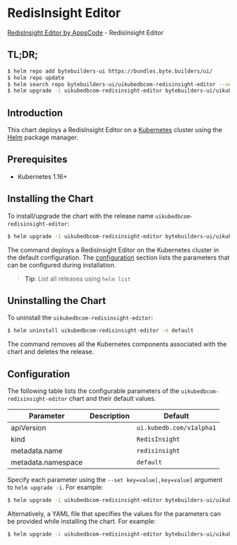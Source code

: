 # RedisInsight Editor

[RedisInsight Editor by AppsCode](https://byte.builders) - RedisInsight Editor

## TL;DR;

```bash
$ helm repo add bytebuilders-ui https://bundles.byte.builders/ui/
$ helm repo update
$ helm search repo bytebuilders-ui/uikubedbcom-redisinsight-editor --version=v0.4.4
$ helm upgrade -i uikubedbcom-redisinsight-editor bytebuilders-ui/uikubedbcom-redisinsight-editor -n default --create-namespace --version=v0.4.4
```

## Introduction

This chart deploys a RedisInsight Editor on a [Kubernetes](http://kubernetes.io) cluster using the [Helm](https://helm.sh) package manager.

## Prerequisites

- Kubernetes 1.16+

## Installing the Chart

To install/upgrade the chart with the release name `uikubedbcom-redisinsight-editor`:

```bash
$ helm upgrade -i uikubedbcom-redisinsight-editor bytebuilders-ui/uikubedbcom-redisinsight-editor -n default --create-namespace --version=v0.4.4
```

The command deploys a RedisInsight Editor on the Kubernetes cluster in the default configuration. The [configuration](#configuration) section lists the parameters that can be configured during installation.

> **Tip**: List all releases using `helm list`

## Uninstalling the Chart

To uninstall the `uikubedbcom-redisinsight-editor`:

```bash
$ helm uninstall uikubedbcom-redisinsight-editor -n default
```

The command removes all the Kubernetes components associated with the chart and deletes the release.

## Configuration

The following table lists the configurable parameters of the `uikubedbcom-redisinsight-editor` chart and their default values.

|     Parameter      | Description |               Default               |
|--------------------|-------------|-------------------------------------|
| apiVersion         |             | <code>ui.kubedb.com/v1alpha1</code> |
| kind               |             | <code>RedisInsight</code>           |
| metadata.name      |             | <code>redisinsight</code>           |
| metadata.namespace |             | <code>default</code>                |


Specify each parameter using the `--set key=value[,key=value]` argument to `helm upgrade -i`. For example:

```bash
$ helm upgrade -i uikubedbcom-redisinsight-editor bytebuilders-ui/uikubedbcom-redisinsight-editor -n default --create-namespace --version=v0.4.4 --set apiVersion=ui.kubedb.com/v1alpha1
```

Alternatively, a YAML file that specifies the values for the parameters can be provided while
installing the chart. For example:

```bash
$ helm upgrade -i uikubedbcom-redisinsight-editor bytebuilders-ui/uikubedbcom-redisinsight-editor -n default --create-namespace --version=v0.4.4 --values values.yaml
```
